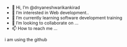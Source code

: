 - 👋 Hi, I’m @dnyaneshwarikankirad
- 👀 I’m interested in Web development..
- 🌱 I’m currently learning software development training
- 💞️ I’m looking to collaborate on ...
- 📫 How to reach me ...

<!---
dnyaneshwarikankirad/dnyaneshwarikankirad is a ✨ special ✨ repository because its `README.md` (this file) appears on your GitHub profile.
You can click the Preview link to take a look at your changes.
--->
i am using the github
